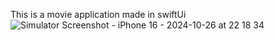 This is a movie application made in swiftUi
![Simulator Screenshot - iPhone 16 - 2024-10-26 at 22 18 34](https://github.com/user-attachments/assets/77d5c641-2a32-43d1-9948-c10232f09365)
